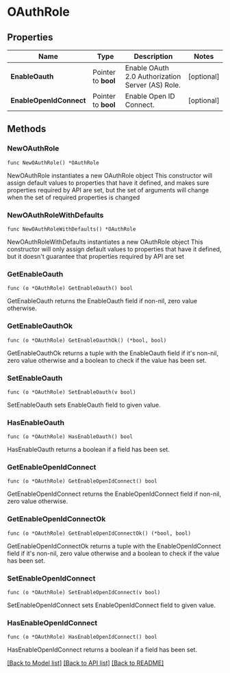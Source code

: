 # OAuthRole

## Properties

Name | Type | Description | Notes
------------ | ------------- | ------------- | -------------
**EnableOauth** | Pointer to **bool** | Enable OAuth 2.0 Authorization Server (AS) Role. | [optional] 
**EnableOpenIdConnect** | Pointer to **bool** | Enable Open ID Connect. | [optional] 

## Methods

### NewOAuthRole

`func NewOAuthRole() *OAuthRole`

NewOAuthRole instantiates a new OAuthRole object
This constructor will assign default values to properties that have it defined,
and makes sure properties required by API are set, but the set of arguments
will change when the set of required properties is changed

### NewOAuthRoleWithDefaults

`func NewOAuthRoleWithDefaults() *OAuthRole`

NewOAuthRoleWithDefaults instantiates a new OAuthRole object
This constructor will only assign default values to properties that have it defined,
but it doesn't guarantee that properties required by API are set

### GetEnableOauth

`func (o *OAuthRole) GetEnableOauth() bool`

GetEnableOauth returns the EnableOauth field if non-nil, zero value otherwise.

### GetEnableOauthOk

`func (o *OAuthRole) GetEnableOauthOk() (*bool, bool)`

GetEnableOauthOk returns a tuple with the EnableOauth field if it's non-nil, zero value otherwise
and a boolean to check if the value has been set.

### SetEnableOauth

`func (o *OAuthRole) SetEnableOauth(v bool)`

SetEnableOauth sets EnableOauth field to given value.

### HasEnableOauth

`func (o *OAuthRole) HasEnableOauth() bool`

HasEnableOauth returns a boolean if a field has been set.

### GetEnableOpenIdConnect

`func (o *OAuthRole) GetEnableOpenIdConnect() bool`

GetEnableOpenIdConnect returns the EnableOpenIdConnect field if non-nil, zero value otherwise.

### GetEnableOpenIdConnectOk

`func (o *OAuthRole) GetEnableOpenIdConnectOk() (*bool, bool)`

GetEnableOpenIdConnectOk returns a tuple with the EnableOpenIdConnect field if it's non-nil, zero value otherwise
and a boolean to check if the value has been set.

### SetEnableOpenIdConnect

`func (o *OAuthRole) SetEnableOpenIdConnect(v bool)`

SetEnableOpenIdConnect sets EnableOpenIdConnect field to given value.

### HasEnableOpenIdConnect

`func (o *OAuthRole) HasEnableOpenIdConnect() bool`

HasEnableOpenIdConnect returns a boolean if a field has been set.


[[Back to Model list]](../README.md#documentation-for-models) [[Back to API list]](../README.md#documentation-for-api-endpoints) [[Back to README]](../README.md)


